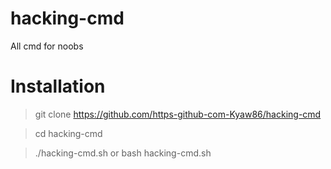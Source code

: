 # hacking-cmd
All cmd for noobs 

# Installation

> git clone https://github.com/https-github-com-Kyaw86/hacking-cmd

> cd hacking-cmd

> ./hacking-cmd.sh or bash hacking-cmd.sh
